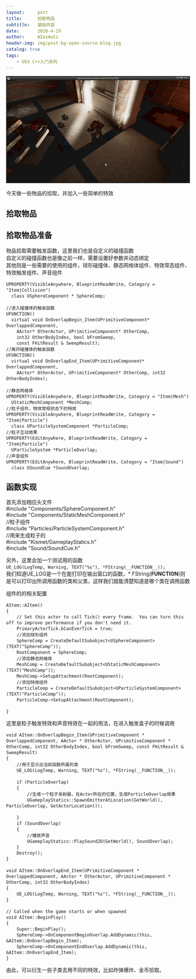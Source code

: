 ```yaml
---
layout:     post
title:      拾取物品
subtitle:   基础内容
date:       2020-4-29
author:     AIaimuti
header-img: img/post-bg-open-source-blog.jpg
catalog: true
tags:
    - UE4 C++入门系列
---
```

![](https://github.com/AIaimuti/aiaimuti.github.io/blob/master/Gif/Pickup.gif?raw=true)

今天做一些物品的拾取，并加入一些简单的特效<br>
## 拾取物品
## 拾取物品准备
物品拾取需要触发函数，这里我们也是自定义的碰撞函数<br>
自定义的碰撞函数也是像之前一样，需要设置好参数并动态绑定<br>
其他则是一些需要的使用的组件，球形碰撞体、静态网格体组件、特效常态组件、特效触发组件、声音组件
```
UPROPERTY(VisibleAnywhere, BlueprintReadWrite, Category = "Item|Collision")
  class USphereComponent * SphereComp;

//进入碰撞体的触发函数
UFUNCTION()
  virtual void OnOverlapBegin_Item(UPrimitiveComponent* OverlappedComponent,
    AActor* OtherActor, UPrimitiveComponent* OtherComp,
    int32 OtherBodyIndex, bool bFromSweep,
    const FHitResult & SweepResult);
//离开碰撞体的触发函数
UFUNCTION()
  virtual void OnOverlapEnd_Item(UPrimitiveComponent* OverlappedComponent,
    AActor* OtherActor, UPrimitiveComponent* OtherComp, int32 OtherBodyIndex);

//静态网格体
UPROPERTY(VisibleAnywhere, BlueprintReadWrite, Category = "Item|Mesh")
  UStaticMeshComponent *MeshComp;
//粒子组件，物体常规状态下的特效
UPROPERTY(VisibleAnywhere, BlueprintReadWrite, Category = "Item|Particle")
  class UParticleSystemComponent *ParticleComp;
//粒子互动效果
UPROPERTY(EditAnywhere, BlueprintReadWrite, Category = "Item|Particle")
  UParticleSystem *ParticleOverlap;
//声音组件
UPROPERTY(EditAnywhere, BlueprintReadWrite, Category = "Item|Sound")
  class USoundCue *SoundOverlap;
```
## 函数实现

首先添加相应头文件<br>
#include "Components/SphereComponent.h"<br>
#include "Components/StaticMeshComponent.h"<br>
//粒子组件<br>
#include "Particles/ParticleSystemComponent.h"<br>
//用来生成粒子的<br>
#include "Kismet/GameplayStatics.h"<br>
#include "Sound/SoundCue.h"

另外，这里会加一个测试用的函数<br>
`UE_LOG(LogTemp, Warning, TEXT("%s"), *FString(__FUNCTION__));`<br>
我们知道UE_LOG是一个在能打印在输出窗口的函数，* FString(__FUNCTION__)则是可以打印出所调用函数的类和父类，这样我们就能清楚知道是哪个类在调用函数<br>

组件的的相关配置
```
AItem::AItem()
{
 	// Set this actor to call Tick() every frame.  You can turn this off to improve performance if you don't need it.
	PrimaryActorTick.bCanEverTick = true;
    //添加球形组件
	SphereComp = CreateDefaultSubobject<USphereComponent>(TEXT("SphereComp"));
	RootComponent = SphereComp;
    //添加静态网格体
	MeshComp = CreateDefaultSubobject<UStaticMeshComponent>(TEXT("MeshComp"));
	MeshComp->SetupAttachment(RootComponent);
    //添加特效组件
	ParticleComp = CreateDefaultSubobject<UParticleSystemComponent>(TEXT("ParticleComp"));
	ParticleComp->SetupAttachment(RootComponent);

}
```
这里是粒子触发特效和声音特效在一起的用法，在进入触发盒子的时候调用
```
void AItem::OnOverlapBegin_Item(UPrimitiveComponent * OverlappedComponent, AActor * OtherActor, UPrimitiveComponent * OtherComp, int32 OtherBodyIndex, bool bFromSweep, const FHitResult & SweepResult)
{
	//用于显示出当前函数所属的类
	UE_LOG(LogTemp, Warning, TEXT("%s"), *FString(__FUNCTION__));

	if (ParticleOverlap)
	{
		//生成一个粒子发射器，在Actor所在的位置，生成ParticleOverlap效果
		UGameplayStatics::SpawnEmitterAtLocation(GetWorld(), ParticleOverlap, GetActorLocation());

	}
	if (SoundOverlap)
	{
		//播放声音
		UGameplayStatics::PlaySound2D(GetWorld(), SoundOverlap);
	}
	Destroy();
}

void AItem::OnOverlapEnd_Item(UPrimitiveComponent * OverlappedComponent, AActor * OtherActor, UPrimitiveComponent * OtherComp, int32 OtherBodyIndex)
{
	UE_LOG(LogTemp, Warning, TEXT("%s"), *FString(__FUNCTION__));
}

// Called when the game starts or when spawned
void AItem::BeginPlay()
{
	Super::BeginPlay();
	SphereComp->OnComponentBeginOverlap.AddDynamic(this, &AItem::OnOverlapBegin_Item);
	SphereComp->OnComponentEndOverlap.AddDynamic(this, &AItem::OnOverlapEnd_Item);
}
```
由此，可以衍生一些子类去用不同的特效，比如炸弹爆炸、金币拾取。
